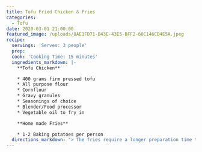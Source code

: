 ```yaml
---
title: Tofu Fried Chicken & Fries
categories:
  - Tofu
date: 2020-03-01 21:00:00
featured_image: /uploads/8AE1FD71-B43E-43E5-BFF2-60C146CD4E5A.jpeg
recipe:
  servings: 'Serves: 3 people'
  prep:
  cook: 'Cooking Time: 15 minutes'
  ingredients_markdown: |-
    **Tofu Chicken**

    * 400 grams firm pressed tofu
    * All purpose flour
    * Cornflour
    * Gravy granules
    * Seasonings of choice
    * Blender/Food processor
    * Vegetable oil to fry in

    **Home made Fries**

    * 1-2 Baking potatoes per person
  directions_markdown: "> The fries require a longer preparation time than the tofu if you're choosing to cook both or you can just use frozen chips I guess or no chips at all. You're the master of your own destiny.\n\n**Fries**\n\n1. Peel each of your potatoes and cut into fry sized pieces\n2. Place each cut fry into a bowl of cold water as you go to stop them from discoloring due to oxidation from the air&nbsp;\n3. Once you've cut up all the potatoes fill up the bowl of fries with more cold water and empty it a few times. The goal here is to rinse off as much starch from the fries as possible. If you cook rice regularly you're already familiar with this step.\n4. Place the fries in the fridge in a bowl of clean cold salted water for 2 hours. Starch is the enemy here. The rinsing and the 2 hour soak will remove the bulk of the starch on the outside and inside the chips. **If you skip this step your fries will be bad. All good fries start life as a low starch potato. \U0001F64F**\n5. Drain the fries in a colander or sieve and pat dry. **Oil and water aren't friends.&nbsp;**\n\n6. &nbsp;Heat oil in a saucepan ready to fry. Add enough oil to cover your fries. If you have a thermometer you want your oil at 180 Celsius. If like me you don't own a thermometer you can place a wooden skewer or wooden spoon into the oil, if little bubbles start to form around the wooden object your oil its hot enough.&nbsp;\n\n7. Fry until golden brown\n\n8. Remove shake off any excess oil and apply liberally with salt and any seasoning of choice.\n\n&nbsp;\n\n**Tofu**\n\n1. Press your tofu. Think its pressed enough? press it some more.\n2. Marinade your tofu in a bowl or container of vegan chicken flavoured instant gravy e.g bisto for at least 30 minutes. **This is important** as it gives a chicken flavour and also allows the breading to stick to the tofu, in place of using an egg.\n3. Place tofu in blender with 1-2 tablespoons of cornflour and pulse until tofu has the consistency of a burger patty texture<br><br>&nbsp;***Why blend the tofu? 2 reasons. One is that you can now form the tofu into any shape your heart desires. Two the uneven shape and texture is how you get that lovely craggly texture where the flour is packed into the little nooks of the tofu. It also seems to hold the breading better than breading a standard square piece of tofu.&nbsp;***<br>&nbsp;\n4. In a suitably sized tray add fall purpose flour and your seasonings of choice and combine thoroughly\n5. Form your tofu one piece at a time into whichever shape you desire, in this case strips alternatively this same recipe applies if you want to make chicken tofu burgers, just make them burger shaped.\n6. Coat each shaped piece of tofu in your flour mixture and set each piece aside until you've coated all the pieces.&nbsp;\n7. Heat oil in a saucepan large enough to accommodate several tofu pieces at a time. If you have a thermometer you want your oil at 180 Celsius. If like me you don't own a thermometer you can place a wooden skewer or wooden spoon into the oil, if little bubbles start to form around your wooden object then the oil its hot enough.&nbsp; Alternatively you can drop a small piece of battered tofu in to gauge the temperature. If your oil is too hot your tofu will taste greasy and nasty.&nbsp;\n8. As we're cooking plant based we don't have to worry about the tofu being raw or under cooked so cook your pieces until they are golden, remember your tofu will continue to darken outside of the pan due to the residual heat.\n9. If you want your tofu chicken extra crispy you can do a shorter first fry and then put the pieces back in for a second shorter fry at a slightly higher temperature.\n\n&nbsp;\n\n&nbsp;"
---
```


